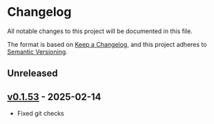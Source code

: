 # Changelog

All notable changes to this project will be documented in this file.

The format is based on [Keep a Changelog](https://keepachangelog.com/en/1.0.0/),
and this project adheres to [Semantic Versioning](https://semver.org/spec/v2.0.0.html).

## Unreleased

## [v0.1.53](https://github.com/allenai/olmocr/releases/tag/v0.1.53) - 2025-02-14

- Fixed git checks